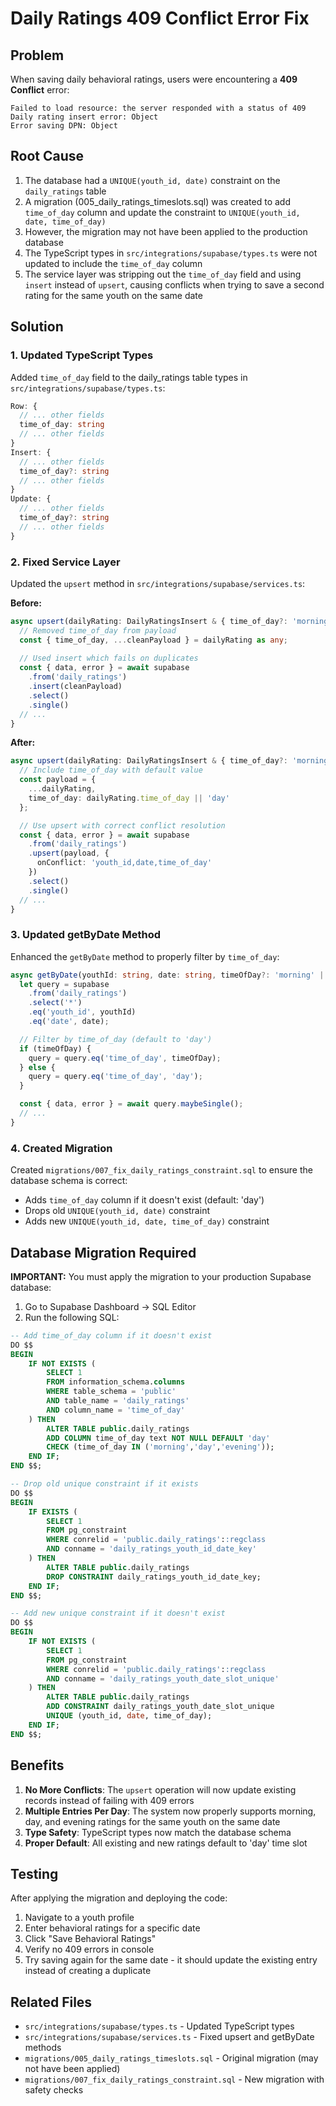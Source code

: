 # Daily Ratings 409 Conflict Error Fix

## Problem
When saving daily behavioral ratings, users were encountering a **409 Conflict** error:
```
Failed to load resource: the server responded with a status of 409
Daily rating insert error: Object
Error saving DPN: Object
```

## Root Cause
1. The database had a `UNIQUE(youth_id, date)` constraint on the `daily_ratings` table
2. A migration (005_daily_ratings_timeslots.sql) was created to add `time_of_day` column and update the constraint to `UNIQUE(youth_id, date, time_of_day)`
3. However, the migration may not have been applied to the production database
4. The TypeScript types in `src/integrations/supabase/types.ts` were not updated to include the `time_of_day` column
5. The service layer was stripping out the `time_of_day` field and using `insert` instead of `upsert`, causing conflicts when trying to save a second rating for the same youth on the same date

## Solution

### 1. Updated TypeScript Types
Added `time_of_day` field to the daily_ratings table types in `src/integrations/supabase/types.ts`:

```typescript
Row: {
  // ... other fields
  time_of_day: string
  // ... other fields
}
Insert: {
  // ... other fields
  time_of_day?: string
  // ... other fields
}
Update: {
  // ... other fields
  time_of_day?: string
  // ... other fields
}
```

### 2. Fixed Service Layer
Updated the `upsert` method in `src/integrations/supabase/services.ts`:

**Before:**
```typescript
async upsert(dailyRating: DailyRatingsInsert & { time_of_day?: 'morning' | 'day' | 'evening' }): Promise<DailyRatings> {
  // Removed time_of_day from payload
  const { time_of_day, ...cleanPayload } = dailyRating as any;
  
  // Used insert which fails on duplicates
  const { data, error } = await supabase
    .from('daily_ratings')
    .insert(cleanPayload)
    .select()
    .single()
  // ...
}
```

**After:**
```typescript
async upsert(dailyRating: DailyRatingsInsert & { time_of_day?: 'morning' | 'day' | 'evening' }): Promise<DailyRatings> {
  // Include time_of_day with default value
  const payload = {
    ...dailyRating,
    time_of_day: dailyRating.time_of_day || 'day'
  };

  // Use upsert with correct conflict resolution
  const { data, error } = await supabase
    .from('daily_ratings')
    .upsert(payload, {
      onConflict: 'youth_id,date,time_of_day'
    })
    .select()
    .single()
  // ...
}
```

### 3. Updated getByDate Method
Enhanced the `getByDate` method to properly filter by `time_of_day`:

```typescript
async getByDate(youthId: string, date: string, timeOfDay?: 'morning' | 'day' | 'evening'): Promise<DailyRatings | null> {
  let query = supabase
    .from('daily_ratings')
    .select('*')
    .eq('youth_id', youthId)
    .eq('date', date);

  // Filter by time_of_day (default to 'day')
  if (timeOfDay) {
    query = query.eq('time_of_day', timeOfDay);
  } else {
    query = query.eq('time_of_day', 'day');
  }

  const { data, error } = await query.maybeSingle();
  // ...
}
```

### 4. Created Migration
Created `migrations/007_fix_daily_ratings_constraint.sql` to ensure the database schema is correct:
- Adds `time_of_day` column if it doesn't exist (default: 'day')
- Drops old `UNIQUE(youth_id, date)` constraint
- Adds new `UNIQUE(youth_id, date, time_of_day)` constraint

## Database Migration Required

**IMPORTANT:** You must apply the migration to your production Supabase database:

1. Go to Supabase Dashboard → SQL Editor
2. Run the following SQL:

```sql
-- Add time_of_day column if it doesn't exist
DO $$ 
BEGIN
    IF NOT EXISTS (
        SELECT 1 
        FROM information_schema.columns 
        WHERE table_schema = 'public' 
        AND table_name = 'daily_ratings' 
        AND column_name = 'time_of_day'
    ) THEN
        ALTER TABLE public.daily_ratings 
        ADD COLUMN time_of_day text NOT NULL DEFAULT 'day'
        CHECK (time_of_day IN ('morning','day','evening'));
    END IF;
END $$;

-- Drop old unique constraint if it exists
DO $$
BEGIN
    IF EXISTS (
        SELECT 1 
        FROM pg_constraint 
        WHERE conrelid = 'public.daily_ratings'::regclass
        AND conname = 'daily_ratings_youth_id_date_key'
    ) THEN
        ALTER TABLE public.daily_ratings 
        DROP CONSTRAINT daily_ratings_youth_id_date_key;
    END IF;
END $$;

-- Add new unique constraint if it doesn't exist
DO $$
BEGIN
    IF NOT EXISTS (
        SELECT 1 
        FROM pg_constraint 
        WHERE conrelid = 'public.daily_ratings'::regclass
        AND conname = 'daily_ratings_youth_date_slot_unique'
    ) THEN
        ALTER TABLE public.daily_ratings 
        ADD CONSTRAINT daily_ratings_youth_date_slot_unique 
        UNIQUE (youth_id, date, time_of_day);
    END IF;
END $$;
```

## Benefits

1. **No More Conflicts**: The `upsert` operation will now update existing records instead of failing with 409 errors
2. **Multiple Entries Per Day**: The system now properly supports morning, day, and evening ratings for the same youth on the same date
3. **Type Safety**: TypeScript types now match the database schema
4. **Proper Default**: All existing and new ratings default to 'day' time slot

## Testing

After applying the migration and deploying the code:

1. Navigate to a youth profile
2. Enter behavioral ratings for a specific date
3. Click "Save Behavioral Ratings"
4. Verify no 409 errors in console
5. Try saving again for the same date - it should update the existing entry instead of creating a duplicate

## Related Files

- `src/integrations/supabase/types.ts` - Updated TypeScript types
- `src/integrations/supabase/services.ts` - Fixed upsert and getByDate methods
- `migrations/005_daily_ratings_timeslots.sql` - Original migration (may not have been applied)
- `migrations/007_fix_daily_ratings_constraint.sql` - New migration with safety checks
